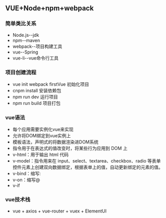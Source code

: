 ## VUE+Node+npm+webpack
### 简单类比关系
- Node.js--jdk
- npm--maven
- webpack--项目构建工具
- vue--Spring
- vue-li--vue命令行工具

### 项目创建流程
- vue init webpack firstVue 初始化项目
- cnpm install   安装依赖包
- npm run dev  运行项目
- npm run build  项目打包

### vue语法
- 每个应用需要实例化vue来实现
- 允许将DOM绑定到vue实例上
- 模板语法，声明式的将数据渲染进DOM系统
- 指令用于在表达式的值改变时，将某些行为应用到 DOM 上
- v-html：用于输出 html 代码
- v-model：指令用来在 input、select、textarea、checkbox、radio 等表单控件元素上创建双向数据绑定，根据表单上的值，自动更新绑定的元素的值。
- v-bind：缩写:
- v-on：缩写@
- v-if

### vue技术栈
- vue + axios + vue-router + vuex + ElementUI
